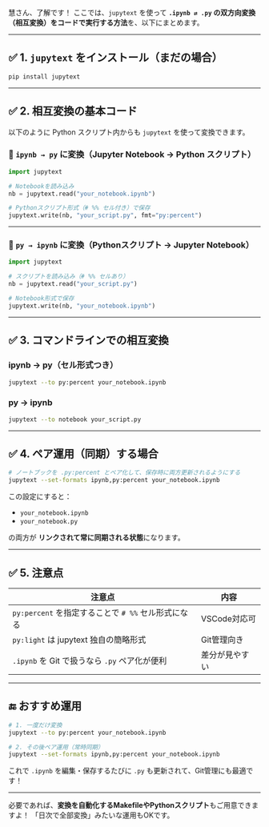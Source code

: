 慧さん、了解です！
ここでは、`jupytext` を使って **`.ipynb ⇄ .py` の双方向変換（相互変換）をコードで実行する方法**を、以下にまとめます。

---

## ✅ 1. `jupytext` をインストール（まだの場合）

```bash
pip install jupytext
```

---

## ✅ 2. 相互変換の基本コード

以下のように Python スクリプト内からも `jupytext` を使って変換できます。

### 📄 `ipynb → py` に変換（Jupyter Notebook → Python スクリプト）

```python
import jupytext

# Notebookを読み込み
nb = jupytext.read("your_notebook.ipynb")

# Pythonスクリプト形式（# %% セル付き）で保存
jupytext.write(nb, "your_script.py", fmt="py:percent")
```

---

### 📄 `py → ipynb` に変換（Pythonスクリプト → Jupyter Notebook）

```python
import jupytext

# スクリプトを読み込み（# %% セルあり）
nb = jupytext.read("your_script.py")

# Notebook形式で保存
jupytext.write(nb, "your_notebook.ipynb")
```

---

## ✅ 3. コマンドラインでの相互変換

### ipynb → py（セル形式つき）

```bash
jupytext --to py:percent your_notebook.ipynb
```

### py → ipynb

```bash
jupytext --to notebook your_script.py
```

---

## ✅ 4. ペア運用（同期）する場合

```bash
# ノートブックを .py:percent とペア化して、保存時に両方更新されるようにする
jupytext --set-formats ipynb,py:percent your_notebook.ipynb
```

この設定にすると：

* `your_notebook.ipynb`
* `your_notebook.py`

の両方が **リンクされて常に同期される状態**になります。

---

## ✅ 5. 注意点

| 注意点                                  | 内容        |
| ------------------------------------ | --------- |
| `py:percent` を指定することで `# %%` セル形式になる | VSCode対応可 |
| `py:light` は jupytext 独自の簡略形式        | Git管理向き   |
| `.ipynb` を Git で扱うなら `.py` ペア化が便利    | 差分が見やすい   |

---

## 🔚 おすすめ運用

```bash
# 1. 一度だけ変換
jupytext --to py:percent your_notebook.ipynb

# 2. その後ペア運用（常時同期）
jupytext --set-formats ipynb,py:percent your_notebook.ipynb
```

これで `.ipynb` を編集・保存するたびに `.py` も更新されて、Git管理にも最適です！

---

必要であれば、**変換を自動化するMakefileやPythonスクリプト**もご用意できますよ！
「日次で全部変換」みたいな運用もOKです。
